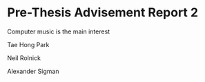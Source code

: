 # Pre-Thesis Advisement Report 2

Computer music is the main interest

Tae Hong Park 

Neil Rolnick

Alexander Sigman